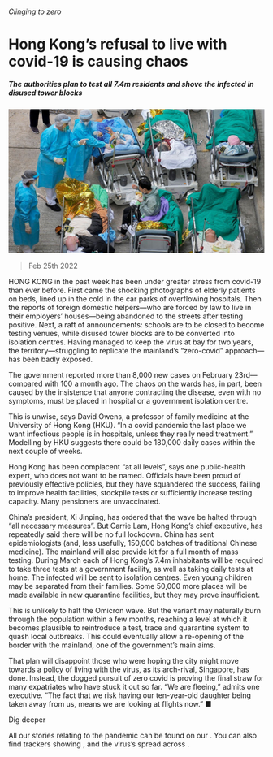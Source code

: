 ###### Clinging to zero

# Hong Kong’s refusal to live with covid-19 is causing chaos 

##### The authorities plan to test all 7.4m residents and shove the infected in disused tower blocks 

![image](images/20220226_cnp501.jpg) 

> Feb 25th 2022 

HONG KONG in the past week has been under greater stress from covid-19 than ever before. First came the shocking photographs of elderly patients on beds, lined up in the cold in the car parks of overflowing hospitals. Then the reports of foreign domestic helpers—who are forced by law to live in their employers’ houses—being abandoned to the streets after testing positive. Next, a raft of announcements: schools are to be closed to become testing venues, while disused tower blocks are to be converted into isolation centres. Having managed to keep the virus at bay for two years, the territory—struggling to replicate the mainland’s “zero-covid” approach—has been badly exposed.

The government reported more than 8,000 new cases on February 23rd—compared with 100 a month ago. The chaos on the wards has, in part, been caused by the insistence that anyone contracting the disease, even with no symptoms, must be placed in hospital or a government isolation centre.


This is unwise, says David Owens, a professor of family medicine at the University of Hong Kong (HKU). “In a covid pandemic the last place we want infectious people is in hospitals, unless they really need treatment.” Modelling by HKU suggests there could be 180,000 daily cases within the next couple of weeks.

Hong Kong has been complacent “at all levels”, says one public-health expert, who does not want to be named. Officials have been proud of previously effective policies, but they have squandered the success, failing to improve health facilities, stockpile tests or sufficiently increase testing capacity. Many pensioners are unvaccinated.

China’s president, Xi Jinping, has ordered that the wave be halted through “all necessary measures”. But Carrie Lam, Hong Kong’s chief executive, has repeatedly said there will be no full lockdown. China has sent epidemiologists (and, less usefully, 150,000 batches of traditional Chinese medicine). The mainland will also provide kit for a full month of mass testing. During March each of Hong Kong’s 7.4m inhabitants will be required to take three tests at a government facility, as well as taking daily tests at home. The infected will be sent to isolation centres. Even young children may be separated from their families. Some 50,000 more places will be made available in new quarantine facilities, but they may prove insufficient.

This is unlikely to halt the Omicron wave. But the variant may naturally burn through the population within a few months, reaching a level at which it becomes plausible to reintroduce a test, trace and quarantine system to quash local outbreaks. This could eventually allow a re-opening of the border with the mainland, one of the government’s main aims.

That plan will disappoint those who were hoping the city might move towards a policy of living with the virus, as its arch-rival, Singapore, has done. Instead, the dogged pursuit of zero covid is proving the final straw for many expatriates who have stuck it out so far. “We are fleeing,” admits one executive. “The fact that we risk having our ten-year-old daughter being taken away from us, means we are looking at flights now.” ■

Dig deeper

All our stories relating to the pandemic can be found on our . You can also find trackers showing ,  and the virus’s spread across .

